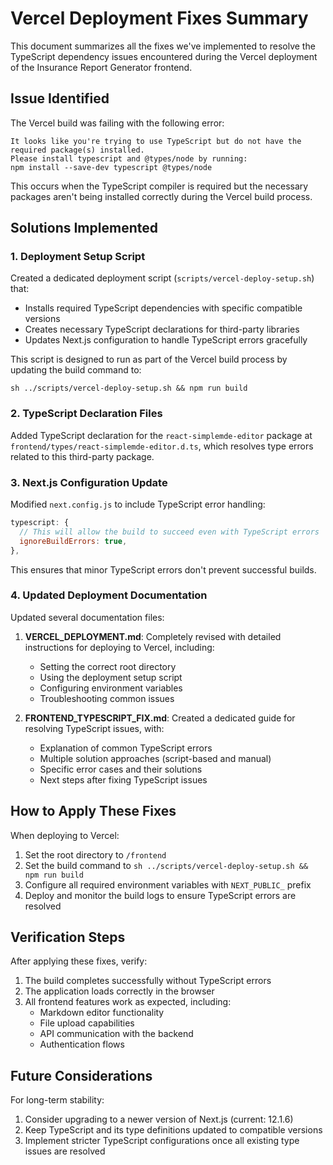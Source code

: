 # Vercel Deployment Fixes Summary

This document summarizes all the fixes we've implemented to resolve the TypeScript dependency issues encountered during the Vercel deployment of the Insurance Report Generator frontend.

## Issue Identified

The Vercel build was failing with the following error:

```
It looks like you're trying to use TypeScript but do not have the required package(s) installed.
Please install typescript and @types/node by running:
npm install --save-dev typescript @types/node
```

This occurs when the TypeScript compiler is required but the necessary packages aren't being installed correctly during the Vercel build process.

## Solutions Implemented

### 1. Deployment Setup Script

Created a dedicated deployment script (`scripts/vercel-deploy-setup.sh`) that:
- Installs required TypeScript dependencies with specific compatible versions
- Creates necessary TypeScript declarations for third-party libraries
- Updates Next.js configuration to handle TypeScript errors gracefully

This script is designed to run as part of the Vercel build process by updating the build command to:
```
sh ../scripts/vercel-deploy-setup.sh && npm run build
```

### 2. TypeScript Declaration Files

Added TypeScript declaration for the `react-simplemde-editor` package at `frontend/types/react-simplemde-editor.d.ts`, which resolves type errors related to this third-party package.

### 3. Next.js Configuration Update

Modified `next.config.js` to include TypeScript error handling:
```javascript
typescript: {
  // This will allow the build to succeed even with TypeScript errors
  ignoreBuildErrors: true,
},
```

This ensures that minor TypeScript errors don't prevent successful builds.

### 4. Updated Deployment Documentation

Updated several documentation files:

1. **VERCEL_DEPLOYMENT.md**: Completely revised with detailed instructions for deploying to Vercel, including:
   - Setting the correct root directory
   - Using the deployment setup script
   - Configuring environment variables
   - Troubleshooting common issues

2. **FRONTEND_TYPESCRIPT_FIX.md**: Created a dedicated guide for resolving TypeScript issues, with:
   - Explanation of common TypeScript errors
   - Multiple solution approaches (script-based and manual)
   - Specific error cases and their solutions
   - Next steps after fixing TypeScript issues

## How to Apply These Fixes

When deploying to Vercel:

1. Set the root directory to `/frontend`
2. Set the build command to `sh ../scripts/vercel-deploy-setup.sh && npm run build`
3. Configure all required environment variables with `NEXT_PUBLIC_` prefix
4. Deploy and monitor the build logs to ensure TypeScript errors are resolved

## Verification Steps

After applying these fixes, verify:

1. The build completes successfully without TypeScript errors
2. The application loads correctly in the browser
3. All frontend features work as expected, including:
   - Markdown editor functionality
   - File upload capabilities
   - API communication with the backend
   - Authentication flows

## Future Considerations

For long-term stability:

1. Consider upgrading to a newer version of Next.js (current: 12.1.6)
2. Keep TypeScript and its type definitions updated to compatible versions
3. Implement stricter TypeScript configurations once all existing type issues are resolved 